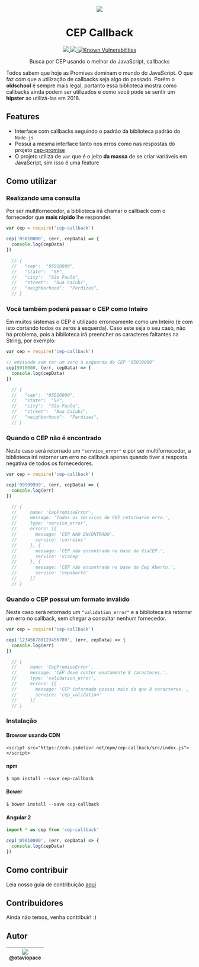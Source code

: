<p align="center">
  <img src="https://user-images.githubusercontent.com/15306309/44069354-b2428516-9f54-11e8-9e43-96d65ce32d0b.gif">
</p>

<h1 align="center">CEP Callback</h1>

<p align="center">
  <a href="https://www.npmjs.com/package/cep-callback">
    <img src="https://img.shields.io/npm/dm/cep-callback.svg">
  </a>
  <a href="https://www.npmjs.com/package/cep-callback">
    <img src="https://badge.fury.io/js/cep-callback.svg">
  </a>
  <a href="https://snyk.io/test/github/otaviopace/cep-callback">
    <img src="https://snyk.io/test/github/otaviopace/cep-callback/badge.svg" alt="Known Vulnerabilities" data-canonical-src="https://snyk.io/test/github/otaviopace/cep-callback" style="max-width:100%;">
  </a>
</p>

<p align="center">
  Busca por CEP usando o melhor do JavaScript, callbacks
</p>

Todos sabem que hoje as Promises dominam o mundo do JavaScript. O que faz com que a utilização de callbacks seja algo do passado. Porém o **oldschool** é sempre mais legal, portanto essa biblioteca mostra como callbacks ainda podem ser utilizados e como você pode se sentir um **hipster** ao utilizá-las em 2018.

## Features

 * Interface com callbacks seguindo o padrão da biblioteca padrão do `Node.js`
 * Possui a mesma interface tanto nos erros como nas respostas do projeto [cep-promise](https://github.com/filipedeschamps/cep-promise)
 * O projeto utiliza de `var` que é o jeito **da massa** de se criar variáveis em JavaScript, sim isso é uma feature


## Como utilizar

### Realizando uma consulta

Por ser multifornecedor, a biblioteca irá chamar o callback com o fornecedor que **mais rápido** lhe responder.

``` js
var cep = require('cep-callback')

cep('05010000', (err, cepData) => {
  console.log(cepData)
})

  // {
  //   "cep":  "05010000",
  //   "state":  "SP",
  //   "city":  "São Paulo",
  //   "street":  "Rua Caiubí",
  //   "neighborhood":  "Perdizes",
  // }
```


### Você também poderá passar o CEP como Inteiro

Em muitos sistemas o CEP é utilizado erroneamente como um Inteiro (e com isto cortando todos os zeros à esquerda). Caso este seja o seu caso, não há problema, pois a biblioteca irá preencher os caracteres faltantes na String, por exemplo:

``` js
var cep = require('cep-callback')

// enviando sem ter um zero à esquerda do CEP "05010000"
cep(5010000, (err, cepData) => {
  console.log(cepData)
})

  // {
  //   "cep":  "05010000",
  //   "state":  "SP",
  //   "city":  "São Paulo",
  //   "street":  "Rua Caiubí",
  //   "neighborhood":  "Perdizes",
  // }
```

### Quando o CEP não é encontrado

Neste caso será retornado um `"service_error"` e por ser multifornecedor, a biblioteca irá retornar um erro no callback apenas quando tiver a resposta negativa de todos os fornecedores.

``` js
var cep = require('cep-callback')

cep('99999999', (err, cepData) => {
  console.log(err)
})

  // {
  //     name: 'CepPromiseError',
  //     message: 'Todos os serviços de CEP retornaram erro.',
  //     type: 'service_error',
  //     errors: [{
  //       message: 'CEP NAO ENCONTRADO',
  //       service: 'correios'
  //     }, {
  //       message: 'CEP não encontrado na base do ViaCEP.',
  //       service: 'viacep'
  //     }, {
  //       message: 'CEP não encontrado na base do Cep Aberto.',
  //       service: 'cepaberto'
  //     }]
  // }

```

### Quando o CEP possui um formato inválido

Neste caso será retornado um `"validation_error"` e a biblioteca irá retornar um erro no callback, sem chegar a consultar nenhum fornecedor.

``` js
var cep = require('cep-callback')

cep('123456789123456789', (err, cepData) => {
  console.log(err)
})

  // {
  //     name: 'CepPromiseError',
  //     message: 'CEP deve conter exatamente 8 caracteres.',
  //     type: 'validation_error',
  //     errors: [{
  //       message: 'CEP informado possui mais do que 8 caracteres.',
  //       service: 'cep_validation'
  //     }]
  // }
```


### Instalação

#### Browser usando CDN
```
<script src="https://cdn.jsdelivr.net/npm/cep-callback/src/index.js"></script>
```

#### npm

```
$ npm install --save cep-callback
```

#### Bower

```
$ bower install --save cep-callback
```

#### Angular 2

``` ts
import * as cep from 'cep-callback'

cep('05010000', (err, cepData) => {
  console.log(cepData)
})
```

## Como contribuir

Leia nosso guia de contribuição [aqui](CONTRIBUTING.md)

## Contribuidores

Ainda não temos, venha contribuir! :)


## Autor

| [<img src="https://avatars1.githubusercontent.com/u/15306309?&v=3&s=115"><br><sub>@otaviopace</sub>](https://github.com/otaviopace) |
| :---: |
